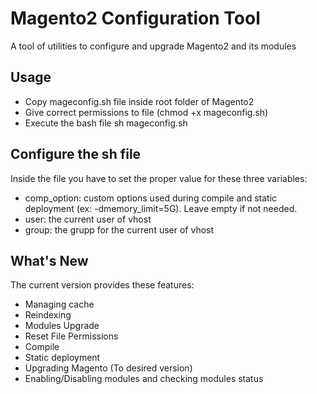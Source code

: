 # Magento2 Configuration Tool
A tool of utilities to configure and upgrade Magento2 and its modules

## Usage
* Copy mageconfig.sh file inside root folder of Magento2
* Give correct permissions to file (chmod +x mageconfig.sh)
* Execute the bash file sh mageconfig.sh

## Configure the sh file

Inside the file you have to set the proper value for these three variables:
* comp_option: custom options used during compile and static deployment (ex: -dmemory_limit=5G). Leave empty if not needed.
* user: the current user of vhost
* group: the grupp for the current user of vhost

## What's New

The current version provides these features:
* Managing cache
* Reindexing
* Modules Upgrade
* Reset File Permissions
* Compile
* Static deployment
* Upgrading Magento (To desired version)
* Enabling/Disabling modules and checking modules status
